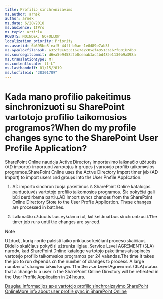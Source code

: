 ```yaml
---
title: Profilio sinchronizavimo
ms.author: arnek
author: arnek
ms.date: 6/20/2018
ms.audience: ITPro
ms.topic: article
ROBOTS: NOINDEX, NOFOLLOW
localization_priority: Priority
ms.assetid: 6b695be8-eaf5-44ff-b0ae-1e0d89e7ab36
ms.openlocfilehash: a32cf9e623d1be7a2c85ef4951c6eb7f001b7db0
ms.sourcegitcommit: d6ea5e9458a2b8ceaab3ac4bd483e1130b9a398a
ms.translationtype: MT
ms.contentlocale: lt-LT
ms.lasthandoff: 01/15/2019
ms.locfileid: "28301709"
---
```

# <a name="when-do-my-profile-changes-sync-to-the-sharepoint-user-profile-application"></a><span data-ttu-id="78f06-102">Kada mano profilio pakeitimus sinchronizuoti su SharePoint vartotojo profilio taikomosios programos?</span><span class="sxs-lookup"><span data-stu-id="78f06-102">When do my profile changes sync to the SharePoint User Profile Application?</span></span>

<span data-ttu-id="78f06-103">SharePoint Online naudoja Active Directory importavimo laikmačio užduotis (AD importo) importuoti vartotojus ir grupes į vartotojo profilio taikomosios programos.</span><span class="sxs-lookup"><span data-stu-id="78f06-103">SharePoint Online uses the Active Directory Import timer job (AD Import) to import users and groups into the User Profile Application.</span></span> 
  
1. <span data-ttu-id="78f06-p101">AD importo sinchronizuoja pakeitimus iš SharePoint Online katalogas parduotuvės vartotojo profilio taikomosios programos. Šie pokyčiai gali būti perdirbama partijų.</span><span class="sxs-lookup"><span data-stu-id="78f06-p101">AD Import syncs changes from the SharePoint Online Directory Store to the User Profile Application. These changes are processed in batches.</span></span>
    
2. <span data-ttu-id="78f06-106">Laikmačio užduotis bus vykdoma tol, kol keitimai bus sinchronizuoti.</span><span class="sxs-lookup"><span data-stu-id="78f06-106">The timer job runs until the changes are synced.</span></span>
    
> [!NOTE]
> <span data-ttu-id="78f06-p102">Užduotį, kurią norite paleisti laiko priklauso keičiant proceso skaičiaus. Didelio skaičiaus pokyčiai užtrunka ilgiau. Service Level AGREMENT (SLA) nurodo, kad SharePoint Online kataloge vartotojo pakeitimas atsispindės vartotojo profilio taikomosios programos per 24 valandas.</span><span class="sxs-lookup"><span data-stu-id="78f06-p102">The time it takes the job to run depends on the number of changes to process. A large number of changes takes longer. The Service Level Agreement (SLA) states that a change to a user in the SharePoint Online Directory will be reflected in the User Profile Application in 24 hours.</span></span> 
  
[<span data-ttu-id="78f06-110">Daugiau informacijos apie vartotojo profilio sinchronizavimo SharePoint Online</span><span class="sxs-lookup"><span data-stu-id="78f06-110">More info about user profile sync in SharePoint Online</span></span>](https://go.microsoft.com/fwlink/?linkid=875671)
  


